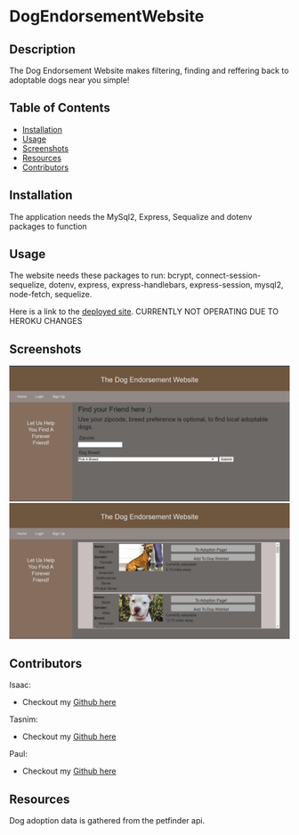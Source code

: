 # DogEndorsementWebsite

## Description
The Dog Endorsement Website makes filtering, finding and reffering back to adoptable dogs near you simple! 

## Table of Contents
- [Installation](#installation)
- [Usage](#usage)
- [Screenshots](#screenshots)
- [Resources](#resources)
- [Contributors](#resources)

## Installation
The application needs the MySql2, Express, Sequalize and dotenv packages to function

## Usage
The website needs these packages to run: bcrypt, connect-session-sequelize, dotenv, express, express-handlebars, express-session, mysql2, node-fetch, sequelize.

Here is a link to the [deployed site](https://dog-endorsement-website.herokuapp.com/). CURRENTLY NOT OPERATING DUE TO HEROKU CHANGES

## Screenshots
![Landing Page for Dog Endorsement Website](./public/assets/homepage.png)
![Search Page for Dog Endorsement Website](./public/assets/searchpage.png)

## Contributors
Isaac:
- Checkout my [Github here](https://github.com/IsaacJCarnes)

Tasnim:
- Checkout my [Github here](https://github.com/tasnim123)

Paul:
- Checkout my [Github here](https://github.com/Orbit001)

## Resources
Dog adoption data is gathered from the petfinder api.

